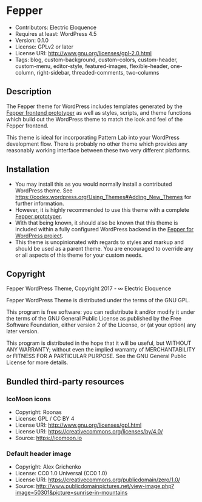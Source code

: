 # Fepper

* Contributors: Electric Eloquence
* Requires at least: WordPress 4.5
* Version: 0.1.0
* License: GPLv2 or later
* License URI: http://www.gnu.org/licenses/gpl-2.0.html
* Tags: blog, custom-background, custom-colors, custom-header, custom-menu, editor-style, featured-images, flexible-header, one-column, right-sidebar, threaded-comments, two-columns

## Description

The Fepper theme for WordPress includes templates generated by the 
[Fepper frontend prototyper](https://github.com/electric-eloquence/fepper-wordpress) 
as well as styles, scripts, and theme functions which build out the WordPress 
theme to match the look and feel of the Fepper frontend.

This theme is ideal for incorporating Pattern Lab into your WordPress 
development flow. There is probably no other theme which provides any 
reasonably working interface between these two very different platforms.

## Installation

* You may install this as you would normally install a contributed WordPress 
  theme. See https://codex.wordpress.org/Using_Themes#Adding_New_Themes 
  for further information.
* However, it is highly recommended to use this theme with a complete 
  [Fepper prototyper](https://github.com/electric-eloquence/fepper-wordpress/releases/latest).
* With that being known, it should also be known that this theme is included 
  within a fully configured WordPress backend in the 
  [Fepper for WordPress project](https://github.com/electric-eloquence/fepper-wordpress#readme).
* This theme is unopinionated with regards to styles and markup and should be 
  used as a parent theme. You are encouraged to override any or all aspects of 
  this theme for your custom needs.

## Copyright

Fepper WordPress Theme, Copyright 2017 - ∞ Electric Eloquence

Fepper WordPress Theme is distributed under the terms of the GNU GPL.

This program is free software: you can redistribute it and/or modify
it under the terms of the GNU General Public License as published by
the Free Software Foundation, either version 2 of the License, or
(at your option) any later version.

This program is distributed in the hope that it will be useful,
but WITHOUT ANY WARRANTY; without even the implied warranty of
MERCHANTABILITY or FITNESS FOR A PARTICULAR PURPOSE. See the
GNU General Public License for more details.

## Bundled third-party resources

### IcoMoon icons

* Copyright: Roonas
* License: GPL / CC BY 4
* License URI: http://www.gnu.org/licenses/gpl.html
* License URI: https://creativecommons.org/licenses/by/4.0/
* Source: https://icomoon.io

### Default header image

* Copyright: Alex Grichenko
* License: CC0 1.0 Universal (CC0 1.0)
* License URI: https://creativecommons.org/publicdomain/zero/1.0/
* Source: http://www.publicdomainpictures.net/view-image.php?image=50301&picture=sunrise-in-mountains

